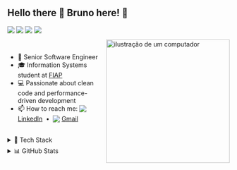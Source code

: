 ## Hello there 👋 Bruno here! 🚀 

<div style="display: flex; gap: 0.3em; margin-bottom: 1em;">
  <img src="https://img.shields.io/badge/-FullStack-blue?style=flat&color=grey"/>
  <img src="https://img.shields.io/badge/-TypeScript-blue?style=flat&color=grey"/>
  <img src="https://img.shields.io/badge/-Go-blue?style=flat&color=grey"/>
  <img src="https://img.shields.io/badge/-Cloud-blue?style=flat&color=grey"/>
</div>

<img src="https://raw.githubusercontent.com/MicaelliMedeiros/micaellimedeiros/master/image/computer-illustration.png" alt="ilustração de um computador" width="280px" align="right" style="margin-left: 1em;">

<br>

- 🚀 Senior Software Engineer
- 🎓 Information Systems student at [FIAP](https://www.fiap.com.br)
- 💻 Passionate about clean code and performance-driven development
- 📫 How to reach me: <img src="https://img.icons8.com/color/20/000000/linkedin.png" style="vertical-align: text-bottom;" /> [LinkedIn](https://www.linkedin.com/in/brunownk) &nbsp;•&nbsp; <img src="https://img.icons8.com/color/18/000000/gmail.png" style="vertical-align: text-bottom;" /> [Gmail](mailto:neckel.bw@gmail.com)

<br>

<details>
<summary style="margin-bottom: 0.5em;">💼 Tech Stack</summary>

<div style="display: flex; flex-direction: column; gap: 0.5em;">
  <div>
    <strong>Languages</strong>
    <p style="margin: 0;">
      <img src="https://img.shields.io/badge/TypeScript-007ACC?style=for-the-badge&logo=typescript&logoColor=white" />
      <img src="https://img.shields.io/badge/Go-00ADD8?style=for-the-badge&logo=go&logoColor=white" />
      <img src="https://img.shields.io/badge/JavaScript-F7DF1E?style=for-the-badge&logo=javascript&logoColor=black" />
    </p>
  </div>

  <div>
    <strong>Frontend</strong>
    <p style="margin: 0;">
      <img src="https://img.shields.io/badge/React-20232A?style=for-the-badge&logo=react&logoColor=61DAFB" />
      <img src="https://img.shields.io/badge/Next.js-000000?style=for-the-badge&logo=next.js&logoColor=white" />
      <img src="https://img.shields.io/badge/React%20Native-20232A?style=for-the-badge&logo=react&logoColor=61DAFB" />
      <img src="https://img.shields.io/badge/Electron-2C2E3B?style=for-the-badge&logo=electron&logoColor=9FEAF9" />
    </p>
  </div>

  <div>
    <strong>Backend</strong>
    <p style="margin: 0;">
      <img src="https://img.shields.io/badge/Node.js-339933?style=for-the-badge&logo=nodedotjs&logoColor=white" />
      <img src="https://img.shields.io/badge/Express-000000?style=for-the-badge&logo=express&logoColor=white" />
      <img src="https://img.shields.io/badge/NestJS-E0234E?style=for-the-badge&logo=nestjs&logoColor=white" />
    </p>
  </div>

  <div>
    <strong>Cloud & Infrastructure</strong>
    <p style="margin: 0;">
      <img src="https://img.shields.io/badge/AWS-232F3E?style=for-the-badge&logo=amazonaws&logoColor=white" />
      <img src="https://img.shields.io/badge/Docker-2496ED?style=for-the-badge&logo=docker&logoColor=white" />
      <img src="https://img.shields.io/badge/Kubernetes-326CE5?style=for-the-badge&logo=kubernetes&logoColor=white" />
      <img src="https://img.shields.io/badge/GitHub%20Actions-2088FF?style=for-the-badge&logo=github-actions&logoColor=white" />
      <img src="https://img.shields.io/badge/Nginx-009639?style=for-the-badge&logo=nginx&logoColor=white" />
    </p>
  </div>

  <div>
    <strong>Databases</strong>
    <p style="margin: 0;">
      <img src="https://img.shields.io/badge/MongoDB-47A248?style=for-the-badge&logo=mongodb&logoColor=white" />
      <img src="https://img.shields.io/badge/PostgreSQL-316192?style=for-the-badge&logo=postgresql&logoColor=white" />
      <img src="https://img.shields.io/badge/Redis-DC382D?style=for-the-badge&logo=redis&logoColor=white" />
    </p>
  </div>

  <div>
    <strong>Message Brokers</strong>
    <p style="margin: 0;">
      <img src="https://img.shields.io/badge/RabbitMQ-FF6600?style=for-the-badge&logo=rabbitmq&logoColor=white" />
      <img src="https://img.shields.io/badge/Kafka-231F20?style=for-the-badge&logo=apachekafka&logoColor=white" />
    </p>
  </div>
</div>
</details>

<details>
<summary style="margin-bottom: 0.5em;">📊 GitHub Stats</summary>

<p>
  <img height="150" src="https://github-readme-streak-stats.herokuapp.com?user=brunownk&theme=material-palenight&hide_border=true&card_height=80" />
  <img height="150" src="https://github-readme-stats.vercel.app/api?username=brunownk&theme=material-palenight&show_icons=true&hide_border=true&include_all_commits=true&count_private=true&border_radius=10" />
  <img height="150" src="https://github-readme-stats.vercel.app/api/top-langs/?username=brunownk&theme=material-palenight&hide_border=true&layout=compact&border_radius=10" />
</p>
</details>
